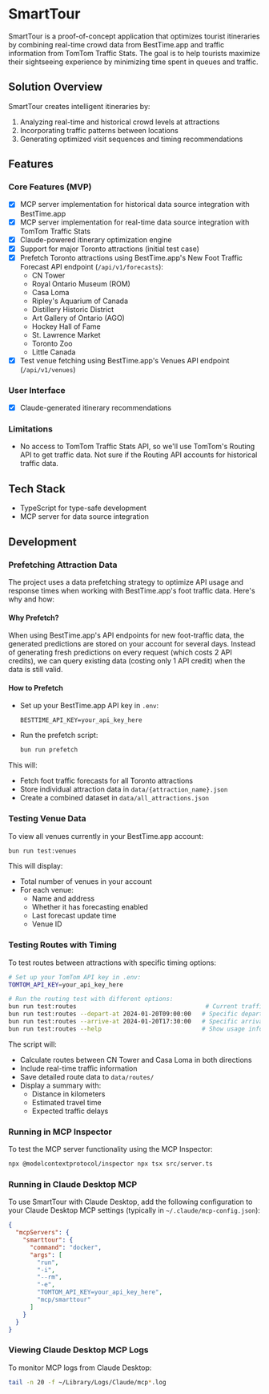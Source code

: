 # SmartTour

SmartTour is a proof-of-concept application that optimizes tourist itineraries by combining real-time crowd data from BestTime.app and traffic information from TomTom Traffic Stats. The goal is to help tourists maximize their sightseeing experience by minimizing time spent in queues and traffic.

## Solution Overview

SmartTour creates intelligent itineraries by:

1. Analyzing real-time and historical crowd levels at attractions
2. Incorporating traffic patterns between locations
3. Generating optimized visit sequences and timing recommendations

## Features

### Core Features (MVP)

- [x] MCP server implementation for historical data source integration with BestTime.app
- [x] MCP server implementation for real-time data source integration with TomTom Traffic Stats
- [x] Claude-powered itinerary optimization engine
- [x] Support for major Toronto attractions (initial test case)
- [x] Prefetch Toronto attractions using BestTime.app's New Foot Traffic Forecast API endpoint (`/api/v1/forecasts`):
  - CN Tower
  - Royal Ontario Museum (ROM)
  - Casa Loma
  - Ripley's Aquarium of Canada
  - Distillery Historic District
  - Art Gallery of Ontario (AGO)
  - Hockey Hall of Fame
  - St. Lawrence Market
  - Toronto Zoo
  - Little Canada
- [x] Test venue fetching using BestTime.app's Venues API endpoint (`/api/v1/venues`)

### User Interface

- [x] Claude-generated itinerary recommendations

### Limitations

- No access to TomTom Traffic Stats API, so we'll use TomTom's Routing API to get traffic data. Not sure if the Routing API accounts for historical traffic data.

## Tech Stack

- TypeScript for type-safe development
- MCP server for data source integration

## Development

### Prefetching Attraction Data

The project uses a data prefetching strategy to optimize API usage and response times when working with BestTime.app's foot traffic data. Here's why and how:

#### Why Prefetch?

When using BestTime.app's API endpoints for new foot-traffic data, the generated predictions are stored on your account for several days. Instead of generating fresh predictions on every request (which costs 2 API credits), we can query existing data (costing only 1 API credit) when the data is still valid.

#### How to Prefetch

- Set up your BestTime.app API key in `.env`:

  ```dotenv
  BESTTIME_API_KEY=your_api_key_here
  ```

- Run the prefetch script:

   ```bash
   bun run prefetch
   ```

This will:

- Fetch foot traffic forecasts for all Toronto attractions
- Store individual attraction data in `data/{attraction_name}.json`
- Create a combined dataset in `data/all_attractions.json`

### Testing Venue Data

To view all venues currently in your BestTime.app account:

```bash
bun run test:venues
```

This will display:

- Total number of venues in your account
- For each venue:
  - Name and address
  - Whether it has forecasting enabled
  - Last forecast update time
  - Venue ID

### Testing Routes with Timing

To test routes between attractions with specific timing options:

```bash
# Set up your TomTom API key in .env:
TOMTOM_API_KEY=your_api_key_here

# Run the routing test with different options:
bun run test:routes                                    # Current traffic conditions
bun run test:routes --depart-at 2024-01-20T09:00:00   # Specific departure time
bun run test:routes --arrive-at 2024-01-20T17:30:00   # Specific arrival time
bun run test:routes --help                            # Show usage information
```

The script will:

- Calculate routes between CN Tower and Casa Loma in both directions
- Include real-time traffic information
- Save detailed route data to `data/routes/`
- Display a summary with:
  - Distance in kilometers
  - Estimated travel time
  - Expected traffic delays

### Running in MCP Inspector

To test the MCP server functionality using the MCP Inspector:

```bash
npx @modelcontextprotocol/inspector npx tsx src/server.ts
```

### Running in Claude Desktop MCP

To use SmartTour with Claude Desktop, add the following configuration to your Claude Desktop MCP settings (typically in `~/.claude/mcp-config.json`):

```json
{
  "mcpServers": {
    "smarttour": {
      "command": "docker",
      "args": [
        "run",
        "-i",
        "--rm",
        "-e",
        "TOMTOM_API_KEY=your_api_key_here",
        "mcp/smarttour"
      ]
    }
  }
}
```

### Viewing Claude Desktop MCP Logs

To monitor MCP logs from Claude Desktop:

```bash
tail -n 20 -f ~/Library/Logs/Claude/mcp*.log
```
